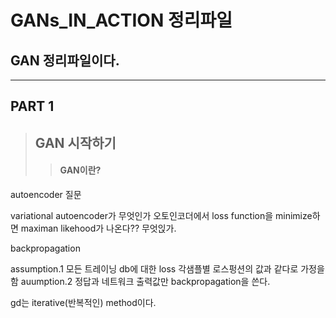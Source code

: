 # GANs_IN_ACTION 정리파일

## GAN 정리파일이다.

----------------------------------

## PART 1
> ## GAN 시작하기
>  > #### GAN이란?


autoencoder 질문

variational autoencoder가 무엇인가
오토인코더에서 loss function을 minimize하면 maximan likehood가 나온다?? 무엇읹가.


backpropagation

assumption.1
모든 트레이닝 db에 대한 loss  각샘플별 로스펑션의 값과 같다로 가정을 함
auumption.2
정답과 네트워크 출력값만 backpropagation을 쓴다.

gd는 iterative(반복적인) method이다.








